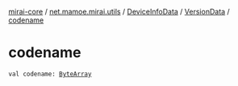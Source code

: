 [mirai-core](../../../index.md) / [net.mamoe.mirai.utils](../../index.md) / [DeviceInfoData](../index.md) / [VersionData](index.md) / [codename](./codename.md)

# codename

`val codename: `[`ByteArray`](https://kotlinlang.org/api/latest/jvm/stdlib/kotlin/-byte-array/index.html)